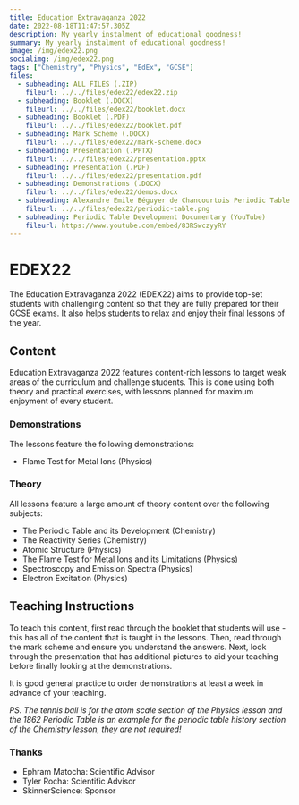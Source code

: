 ```yaml
---
title: Education Extravaganza 2022
date: 2022-08-18T11:47:57.305Z
description: My yearly instalment of educational goodness!
summary: My yearly instalment of educational goodness!
image: /img/edex22.png
socialimg: /img/edex22.png
tags: ["Chemistry", "Physics", "EdEx", "GCSE"]
files:
  - subheading: ALL FILES (.ZIP)
    fileurl: ../../files/edex22/edex22.zip
  - subheading: Booklet (.DOCX)
    fileurl: ../../files/edex22/booklet.docx
  - subheading: Booklet (.PDF)
    fileurl: ../../files/edex22/booklet.pdf
  - subheading: Mark Scheme (.DOCX)
    fileurl: ../../files/edex22/mark-scheme.docx
  - subheading: Presentation (.PPTX)
    fileurl: ../../files/edex22/presentation.pptx
  - subheading: Presentation (.PDF)
    fileurl: ../../files/edex22/presentation.pdf
  - subheading: Demonstrations (.DOCX)
    fileurl: ../../files/edex22/demos.docx
  - subheading: Alexandre Emile Béguyer de Chancourtois Periodic Table 1862 (.PNG)
    fileurl: ../../files/edex22/periodic-table.png
  - subheading: Periodic Table Development Documentary (YouTube)
    fileurl: https://www.youtube.com/embed/83RSwczyyRY
---
```


# EDEX22

The Education Extravaganza 2022 (EDEX22) aims to provide top-set students with challenging content so that they are fully prepared for their GCSE exams. It also helps students to relax and enjoy their final lessons of the year.

## Content

Education Extravaganza 2022 features content-rich lessons to target weak areas of the curriculum and challenge students. This is done using both theory and practical exercises, with lessons planned for maximum enjoyment of every student.

### Demonstrations

The lessons feature the following demonstrations:

- Flame Test for Metal Ions (Physics)

### Theory

All lessons feature a large amount of theory content over the following subjects:

- The Periodic Table and its Development (Chemistry)
- The Reactivity Series (Chemistry)
- Atomic Structure (Physics)
- The Flame Test for Metal Ions and its Limitations (Physics)
- Spectroscopy and Emission Spectra (Physics)
- Electron Excitation (Physics)

## Teaching Instructions

To teach this content, first read through the booklet that students will use - this has all of the content that is taught in the lessons. Then, read through the mark scheme and ensure you understand the answers. Next, look through the presentation that has additional pictures to aid your teaching before finally looking at the demonstrations.

It is good general practice to order demonstrations at least a week in advance of your teaching.

_PS. The tennis ball is for the atom scale section of the Physics lesson and the 1862 Periodic Table is an example for the periodic table history section of the Chemistry lesson, they are not required!_

### Thanks

- Ephram Matocha: Scientific Advisor
- Tyler Rocha: Scientific Advisor
- SkinnerScience: Sponsor
